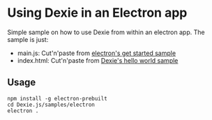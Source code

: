 # Using Dexie in an Electron app

Simple sample on how to use Dexie from within an electron app. The sample is just:

* main.js: Cut'n'paste from [electron's get started sample](https://github.com/electron/electron/blob/master/docs/tutorial/quick-start.md#write-your-first-electron-app)
* index.html: Cut'n'paste from [Dexie's hello world sample](https://github.com/dfahlander/Dexie.js/blob/master/README.md#hello-world)

## Usage
```
npm install -g electron-prebuilt
cd Dexie.js/samples/electron
electron .
```
